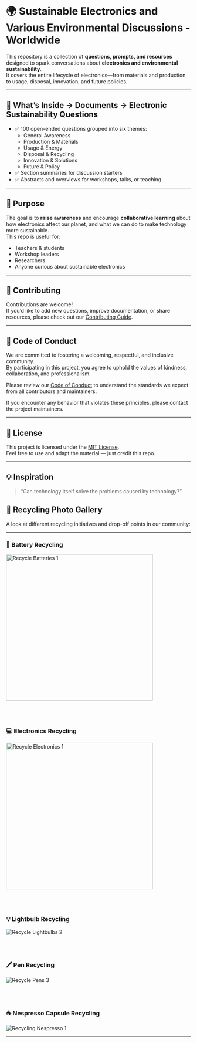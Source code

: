 # 🌍 Sustainable Electronics and Various Environmental Discussions - Worldwide

This repository is a collection of **questions, prompts, and resources** designed to spark conversations about **electronics and environmental sustainability**.  
It covers the entire lifecycle of electronics—from materials and production to usage, disposal, innovation, and future policies.  

---

## 📌 What’s Inside -> Documents -> Electronic Sustainability Questions
- ✅ 100 open-ended questions grouped into six themes:
  - General Awareness
  - Production & Materials
  - Usage & Energy
  - Disposal & Recycling
  - Innovation & Solutions
  - Future & Policy
- ✅ Section summaries for discussion starters
- ✅ Abstracts and overviews for workshops, talks, or teaching

---

## 🎯 Purpose
The goal is to **raise awareness** and encourage **collaborative learning** about how electronics affect our planet, and what we can do to make technology more sustainable.  
This repo is useful for:
- Teachers & students  
- Workshop leaders  
- Researchers  
- Anyone curious about sustainable electronics  

---

## 🤝 Contributing
Contributions are welcome!  
If you’d like to add new questions, improve documentation, or share resources, please check out our [Contributing Guide](Contributing.md).  

---

## 🧭 Code of Conduct
We are committed to fostering a welcoming, respectful, and inclusive community.  
By participating in this project, you agree to uphold the values of kindness, collaboration, and professionalism.  

Please review our [Code of Conduct](Code_of_Conduct.md) to understand the standards we expect from all contributors and maintainers.  

If you encounter any behavior that violates these principles, please contact the project maintainers.  

---

## 📖 License
This project is licensed under the [MIT License](LICENSE).  
Feel free to use and adapt the material — just credit this repo.  

---

## 💡 Inspiration

> “Can technology itself solve the problems caused by technology?”  


## 📸 Recycling Photo Gallery

A look at different recycling initiatives and drop-off points in our community:

---

### 🔋 Battery Recycling  
<img width="400" alt="Recycle Batteries 1" src="https://github.com/user-attachments/assets/9b5ebf4f-da2b-4ee1-9634-b982f25bc469" />

&nbsp;  
&nbsp;  

### 💻 Electronics Recycling  
<img width="400" alt="Recycle Electronics 1" src="https://github.com/user-attachments/assets/15077c63-ac20-48f5-bc56-eb86885f98ac" />

&nbsp;  
&nbsp;  

### 💡 Lightbulb Recycling  
![Recycle Lightbulbs 2](https://github.com/user-attachments/assets/d336c790-e928-4b1d-bd43-8f6ede070724)

&nbsp;  
&nbsp;  

### 🖊️ Pen Recycling  
![Recycle Pens 3](https://github.com/user-attachments/assets/c53e368c-00fb-407d-9e5d-4ac1cc469cda)

&nbsp;  
&nbsp;  

### ☕ Nespresso Capsule Recycling  
![Recycling Nespresso 1](https://github.com/user-attachments/assets/2e22ff2d-4760-41a5-84e2-3405da7f9541)

---
